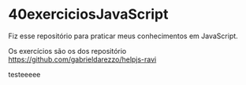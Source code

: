 # 40exerciciosJavaScript
Fiz esse repositório para praticar meus conhecimentos em JavaScript. 

Os exercícios são os dos repositório https://github.com/gabrieldarezzo/helpjs-ravi

testeeeee